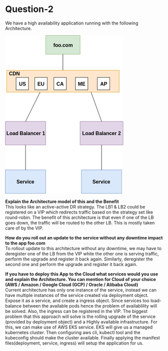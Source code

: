 # Question-2

We have a high availability application running with the following Architecture.  

![Architecture](architecture.png)

**Explain the Architecture model of this and the Benefit**  
This looks like an active-active DR strategy. The LB1 & LB2 could be registered on a VIP which redirects traffic based on the strategy set like round-robin. The benefit of this architecture is that even if one of the LB goes down, the traffic will be routed to the other LB. This is mostly taken care of by the VIP.

**How do you roll out an update to the service without any downtime impact to the app foo.com**  
To rollout update to this architecture without any downtime, we may have to deregister one of the LB from the VIP while the other one is serving traffic, perform the upgrade and register it back again. Similarly, deregister the second one and perform the upgrade and register it back again.  


**If you have to deploy this App to the Cloud what services would you use and explain the Architecture. You can mention for Cloud of your choice (AWS / Amazon / Google Cloud (GCP) / Oracle / Alibaba Cloud)**  
Current architecture has only one instance of the service, instead we can have multiple instances of the service created via deployment object. Expose it as a service, and create a ingress object. Since services too load-balance between the available pods hence the problem of availablility will be solved. Also, the ingress can be registered in the VIP. The biggest problem that this approach will solve is the rolling upgrade of the service (provided by deployment object) and a Highly available infrastructure. For this, we can make use of AWS EKS service. EKS will give us a managed kubernetes cluster. Then configuring aws cli, kubectl tool and the kubeconfig should make the cluster available. Finally applying the manifest files(deployment, service, ingress) will setup the application for us.